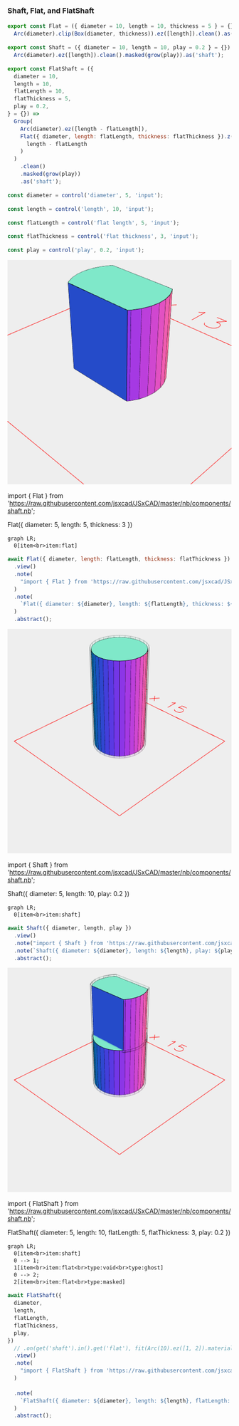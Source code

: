 ### Shaft, Flat, and FlatShaft

```JavaScript
export const Flat = ({ diameter = 10, length = 10, thickness = 5 } = {}) =>
  Arc(diameter).clip(Box(diameter, thickness)).ez([length]).clean().as('flat');
```

```JavaScript
export const Shaft = ({ diameter = 10, length = 10, play = 0.2 } = {}) =>
  Arc(diameter).ez([length]).clean().masked(grow(play)).as('shaft');
```

```JavaScript
export const FlatShaft = ({
  diameter = 10,
  length = 10,
  flatLength = 10,
  flatThickness = 5,
  play = 0.2,
} = {}) =>
  Group(
    Arc(diameter).ez([length - flatLength]),
    Flat({ diameter, length: flatLength, thickness: flatThickness }).z(
      length - flatLength
    )
  )
    .clean()
    .masked(grow(play))
    .as('shaft');
```

```JavaScript
const diameter = control('diameter', 5, 'input');
```

```JavaScript
const length = control('length', 10, 'input');
```

```JavaScript
const flatLength = control('flat length', 5, 'input');
```

```JavaScript
const flatThickness = control('flat thickness', 3, 'input');
```

```JavaScript
const play = control('play', 0.2, 'input');
```

![Image](shaft.md.$2.png)

import { Flat } from 'https://raw.githubusercontent.com/jsxcad/JSxCAD/master/nb/components/shaft.nb';

Flat({ diameter: 5, length: 5, thickness: 3 })

```mermaid
graph LR;
  0[item<br>item:flat]
```

```JavaScript
await Flat({ diameter, length: flatLength, thickness: flatThickness })
  .view()
  .note(
    "import { Flat } from 'https://raw.githubusercontent.com/jsxcad/JSxCAD/master/nb/components/shaft.nb';"
  )
  .note(
    `Flat({ diameter: ${diameter}, length: ${flatLength}, thickness: ${flatThickness} })`
  )
  .abstract();
```

![Image](shaft.md.$3.png)

import { Shaft } from 'https://raw.githubusercontent.com/jsxcad/JSxCAD/master/nb/components/shaft.nb';

Shaft({ diameter: 5, length: 10, play: 0.2 })

```mermaid
graph LR;
  0[item<br>item:shaft]
```

```JavaScript
await Shaft({ diameter, length, play })
  .view()
  .note("import { Shaft } from 'https://raw.githubusercontent.com/jsxcad/JSxCAD/master/nb/components/shaft.nb';")
  .note(`Shaft({ diameter: ${diameter}, length: ${length}, play: ${play} })`)
  .abstract();
```

![Image](shaft.md.$4.png)

import { FlatShaft } from 'https://raw.githubusercontent.com/jsxcad/JSxCAD/master/nb/components/shaft.nb';

FlatShaft({ diameter: 5, length: 10, flatLength: 5, flatThickness: 3, play: 0.2 })

```mermaid
graph LR;
  0[item<br>item:shaft]
  0 --> 1;
  1[item<br>item:flat<br>type:void<br>type:ghost]
  0 --> 2;
  2[item<br>item:flat<br>type:masked]
```

```JavaScript
await FlatShaft({
  diameter,
  length,
  flatLength,
  flatThickness,
  play,
})
  // .on(get('shaft').in().get('flat'), fit(Arc(10).ez([1, 2]).material('acrylic')))
  .view()
  .note(
    "import { FlatShaft } from 'https://raw.githubusercontent.com/jsxcad/JSxCAD/master/nb/components/shaft.nb';"
  )

  .note(
    `FlatShaft({ diameter: ${diameter}, length: ${length}, flatLength: ${flatLength}, flatThickness: ${flatThickness}, play: ${play} })`
  )
  .abstract();
```
